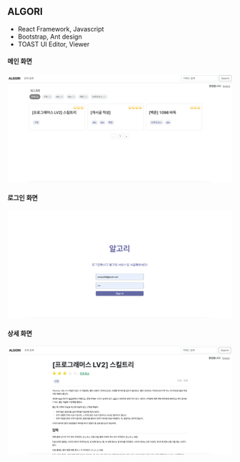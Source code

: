 ## ALGORI
- React Framework, Javascript
- Bootstrap, Ant design 
- TOAST UI Editor, Viewer

#### 메인 화면
![image](./assets/main.png)

#### 로그인 화면
![image](./assets/login.png)

#### 상세 화면
![image](./assets/detail.png)
